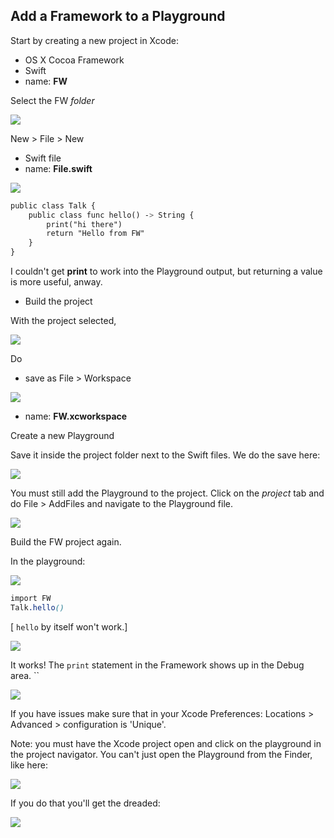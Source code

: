 ## Add a Framework to a Playground

Start by creating a new project in Xcode:

* OS X Cocoa Framework
* Swift
* name: **FW**

Select the FW *folder*

![](figs/folder_selected.png)

New > File > New

* Swift file
* name: **File.swift**

![](figs/new_Swift_file.png)

```css
public class Talk {
    public class func hello() -> String {
        print("hi there")
        return "Hello from FW"
    }
}
```

I couldn't get **print** to work into the Playground output, but returning a value is more useful, anway.

* Build the project

With the project selected, 

![](figs/project_selected.png)

Do 

* save as File > Workspace

![](figs/save_workspace.png) 

* name:  **FW.xcworkspace**

Create a new Playground

Save it inside the project folder next to the Swift files.  We do the save here:

![](figs/add_to_project.png)

You must still add the Playground to the project.  Click on the *project* tab and do File > AddFiles and navigate to the Playground file.

![](figs/save_playground.png)
 
Build the FW project again.

In the playground:

![](figs/in_playground.png)

```css
import FW
Talk.hello()
```

[ ``hello`` by itself won't work.]

![](figs/not_just_hello.png)

It works!  The ``print`` statement  in the Framework shows up in the Debug area.  ``

![](figs/playground_talks.png)

If you have issues make sure that in your
Xcode Preferences:  Locations > Advanced > configuration is 'Unique'.

Note:  you must have the Xcode project open and click on the playground in the project navigator.  You can't just open the Playground from the Finder, like here:

![](figs/save_playground.png)

If you do that you'll get the dreaded:

![](figs/no_such_module.png)